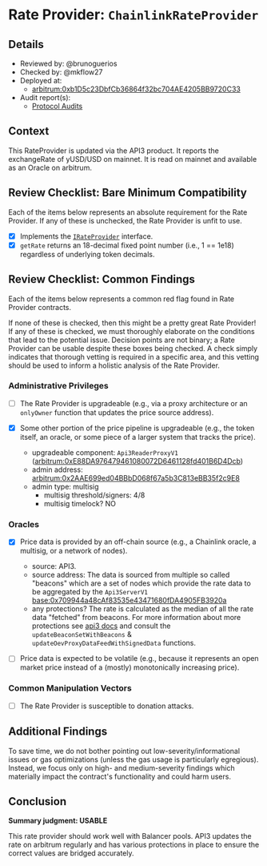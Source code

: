 # Rate Provider: `ChainlinkRateProvider`

## Details
- Reviewed by: @brunoguerios
- Checked by: @mkflow27
- Deployed at:
    - [arbitrum:0xb1D5c23DbfCb36864f32bc704AE4205BB9720C33](https://arbiscan.io/address/0xb1D5c23DbfCb36864f32bc704AE4205BB9720C33)
- Audit report(s):
    - [Protocol Audits](https://docs.yield.fi/resources/audits)

## Context
This RateProvider is updated via the API3 product. It reports the exchangeRate of yUSD/USD on mainnet. It is read on mainnet and available as an Oracle on arbitrum.

## Review Checklist: Bare Minimum Compatibility
Each of the items below represents an absolute requirement for the Rate Provider. If any of these is unchecked, the Rate Provider is unfit to use.

- [x] Implements the [`IRateProvider`](https://github.com/balancer/balancer-v2-monorepo/blob/bc3b3fee6e13e01d2efe610ed8118fdb74dfc1f2/pkg/interfaces/contracts/pool-utils/IRateProvider.sol) interface.
- [x] `getRate` returns an 18-decimal fixed point number (i.e., 1 == 1e18) regardless of underlying token decimals.

## Review Checklist: Common Findings
Each of the items below represents a common red flag found in Rate Provider contracts.

If none of these is checked, then this might be a pretty great Rate Provider! If any of these is checked, we must thoroughly elaborate on the conditions that lead to the potential issue. Decision points are not binary; a Rate Provider can be usable despite these boxes being checked. A check simply indicates that thorough vetting is required in a specific area, and this vetting should be used to inform a holistic analysis of the Rate Provider.

### Administrative Privileges
- [ ] The Rate Provider is upgradeable (e.g., via a proxy architecture or an `onlyOwner` function that updates the price source address).

- [x] Some other portion of the price pipeline is upgradeable (e.g., the token itself, an oracle, or some piece of a larger system that tracks the price).
    - upgradeable component: `Api3ReaderProxyV1` ([arbitrum:0xE88DA976479461080072D6461128fd401B6D4Dcb](https://arbiscan.io/address/0xE88DA976479461080072D6461128fd401B6D4Dcb#readProxyContract))
    - admin address: [arbitrum:0x2AAE699ed04BBbD068f67a5b3C813eBB35f2c9E8](https://arbiscan.io/address/0x2AAE699ed04BBbD068f67a5b3C813eBB35f2c9E8)
    - admin type: multisig
        - multisig threshold/signers: 4/8
        - multisig timelock? NO

### Oracles
- [x] Price data is provided by an off-chain source (e.g., a Chainlink oracle, a multisig, or a network of nodes).
    - source: API3. 
    - source address: The data is sourced from multiple so called "beacons" which are a set of nodes which provide the rate data to be aggregated by the `Api3ServerV1` [base:0x709944a48cAf83535e43471680fDA4905FB3920a](https://arbiscan.io/address/0x709944a48cAf83535e43471680fDA4905FB3920a)
    - any protections? The rate is calculated as the median of all the rate data "fetched" from beacons. For more information about more protections see [api3 docs](https://docs.api3.org/reference/dapis/understand/deviations.html) and consult the `updateBeaconSetWithBeacons` & `updateOevProxyDataFeedWithSignedData` functions.

- [ ] Price data is expected to be volatile (e.g., because it represents an open market price instead of a (mostly) monotonically increasing price).

### Common Manipulation Vectors
- [ ] The Rate Provider is susceptible to donation attacks.

## Additional Findings
To save time, we do not bother pointing out low-severity/informational issues or gas optimizations (unless the gas usage is particularly egregious). Instead, we focus only on high- and medium-severity findings which materially impact the contract's functionality and could harm users.

## Conclusion
**Summary judgment: USABLE**

This rate provider should work well with Balancer pools. API3 updates the rate on arbitrum regularly and has various protections in place to ensure the correct values are bridged accurately. 
